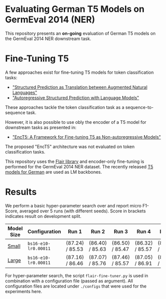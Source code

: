 # Evaluating German T5 Models on GermEval 2014 (NER)

This repository presents an **on-going** evaluation of German T5 models on the GermEval 2014 NER downstream task.

# Fine-Tuning T5

A few approaches exist for fine-tuning T5 models for token classification tasks:

* ["Structured Prediction as Translation between Augmented Natural Languages"](https://arxiv.org/abs/2101.05779)
* ["Autoregressive Structured Prediction with Language Models"](https://arxiv.org/abs/2210.14698)

These approaches tackle the token classification task as a sequence-to-sequence task.

However, it is also possible to use obly the encoder of a T5 model for downstream tasks as presented in:

* ["EncT5: A Framework for Fine-tuning T5 as Non-autoregressive Models"](https://arxiv.org/abs/2110.08426)

The proposed "EncT5" architecture was not evaluated on token classification tasks.

This repository uses the [Flair library](https://github.com/flairNLP/flair) and encoder-only fine-tuning is performed
for the GermEval 2014 NER dataset. The recently released [T5 models for German](https://huggingface.co/GermanT5) are
used as LM backbones.

# Results

We perform a basic hyper-parameter search over and report micro F1-Score, averaged over 5 runs (with different seeds).
Score in brackets indicates result on development split.

| Model Size                                                                      | Configuration        | Run 1           | Run 2           | Run 3           | Run 4           | Run 5           | Avg.
| ------------------------------------------------------------------------------- | -------------------- | --------------- | --------------- | --------------- | --------------- | --------------- | ---------------
| [Small](https://huggingface.co/GermanT5/t5-efficient-gc4-all-german-small-el32) | `bs16-e10-lr0.00011` | (87.24) / 85.53 | (86.40) / 85.63 | (86.50) / 85.47 | (86.32) / 85.57 | (86.77) / 85.38 | (86.65) / 85.52
| [Large](https://huggingface.co/GermanT5/t5-efficient-gc4-all-german-large-nl36) | `bs16-e10-lr0.00011` | (87.16) / 86.46 | (87.07) / 85.76 | (87.46) / 85.57 | (87.05) / 86.91 | (87.15) / 86.11 | (87.18) / 86.16

For hyper-parameter search, the script `flair-fine-tuner.py` is used in combination with a configuration file (passed as argument).
All configuration files are located under `./configs` that were used for the experiments here.
